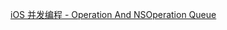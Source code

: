 [iOS 并发编程 - Operation And NSOperation Queue](https://github.com/beyondverage0908/MyMD/blob/master/markdown%20files/iOS%E5%B9%B6%E5%8F%91%E7%BC%96%E7%A8%8B%20-NSOperation%20And%20NSOperationQueue.md)